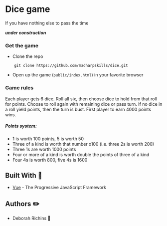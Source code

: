 # Dice game

If you have nothing else to pass the time

***under construction***

### Get the game

* Clone the repo

```
    git clone https://github.com/madharpskills/dice.git
```

* Open up the game (`public/index.html`) in your favorite browser

### Game rules

Each player gets 6 dice.
Roll all six, then choose dice to hold from that roll for points.
Choose to roll again with remaining dice or pass turn.
If no dice in a roll yield points, then the turn is bust.
First player to earn 4000 points wins.

##### Points system:
* 1 is worth 100 points, 5 is worth 50
* Three of a kind is worth that number x100 (i.e. three 2s is worth 200)
* Three 1s are worth 1000 points
* Four or more of a kind is worth double the points of three of a kind
* Four 4s is worth 800, five 4s is 1600


## Built With 👷
* [Vue](https://vuejs.org//) - The Progressive JavaScript Framework


## Authors ✏️

* Deborah Richins 🍜